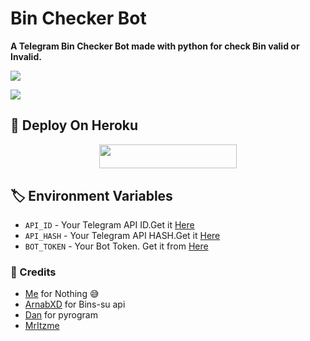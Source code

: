 # Bin Checker Bot 

**A Telegram Bin Checker Bot made with python for check Bin valid or Invalid.**

<p><a href="https://github.com/ImDenuwan/Bin-Checker-Bot"><img src="https://img.shields.io/github/forks/ImDenuwan/Bin-Checker-Bot?style=social"></a></p>
<a href="https://github.com/ImDenuwan/Bin-Checker-Bot"><img src="https://img.shields.io/github/stars/ImDenuwan/Bin-Checker-Bot?style=social"></a>

## 📌 Deploy On Heroku
<p align="center"><a href="https://heroku.com/deploy?template=https://github.com/Ajsites2324/Bin-Checker-Bot"> <img src="https://img.shields.io/badge/Deploy%20To%20Heroku-black?style=for-the-badge&logo=heroku" width="220" height="38.45"></p></a>

## 🏷 Environment Variables
  - `API_ID` - Your Telegram API ID.Get it [Here](my.telegram.org)
  - `API_HASH` - Your Telegram API HASH.Get it [Here](my.telegram.org)
  - `BOT_TOKEN` - Your Bot Token. Get it from [Here](https://t.me/BotFather)
  
  
### 💫 Credits
 - [Me](https://github.com/ImDenuwan) for Nothing 😅
 - [ArnabXD](https://github.com/ArnabXD) for Bins-su api
 - [Dan](https://github.com/delivrance) for pyrogram
 - [MrItzme](https://github.com/Damantha126)
